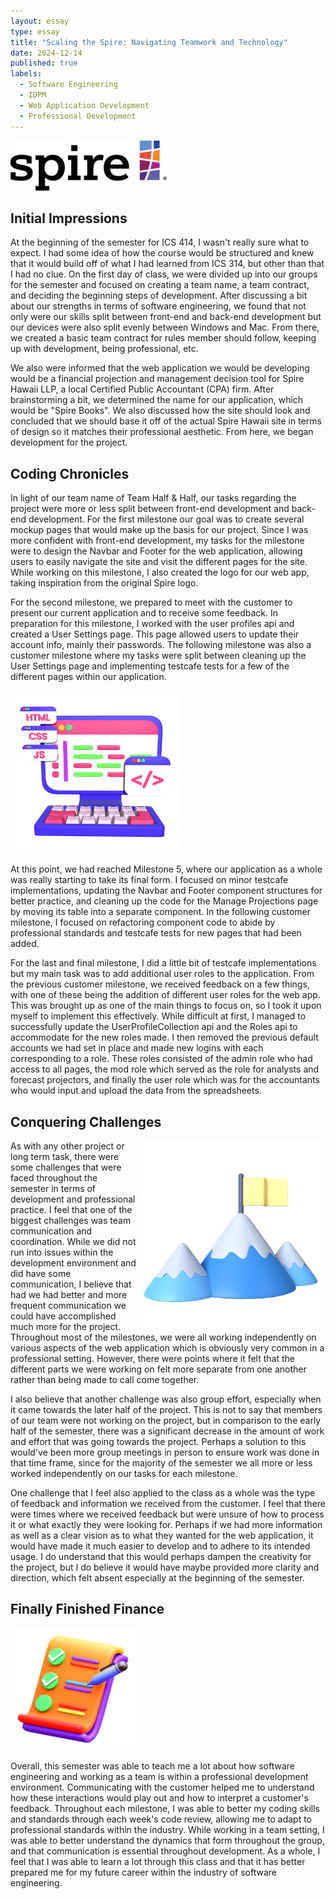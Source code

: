 ```yaml
---
layout: essay
type: essay
title: "Scaling the Spire: Navigating Teamwork and Technology"
date: 2024-12-14
published: true
labels:
  - Software Engineering
  - IDPM
  - Web Application Development
  - Professional Development
---
```


<img width="250px" height="80px"
     class="rounded float-start pe-4" 
     src="../img/scaling/spirelogo.png" >

## Initial Impressions

At the beginning of the semester for ICS 414, I wasn't really sure what to expect. I had some idea of how the course would be structured and knew that it would build off of what I had learned from ICS 314, but other than that I had no clue. On the first day of class, we were divided up into our groups for the semester and focused on creating a team name, a team contract, and deciding the beginning steps of development. After discussing a bit about our strengths in terms of software engineering, we found that not only were our skills split between front-end and back-end development but our devices were also split evenly between Windows and Mac. From there, we created a basic team contract for rules member should follow, keeping up with development, being professional, etc. 

We also were informed that the web application we would be developing would be a financial projection and management decision tool for Spire Hawaii LLP, a local Certified Public Accountant (CPA) firm. After brainstorming a bit, we determined the name for our application, which would be "Spire Books". We also discussed how the site should look and concluded that we should base it off of the actual Spire Hawaii site in terms of design so it matches their professional aesthetic. From here, we began development for the project.

## Coding Chronicles

In light of our team name of Team Half & Half, our tasks regarding the project were more or less split between front-end development and back-end development. For the first milestone our goal was to create several mockup pages that would make up the basis for our project. Since I was more confident with front-end development, my tasks for the milestone were to design the Navbar and Footer for the web application, allowing users to easily navigate the site and visit the different pages for the site. While working on this milestone, I also created the logo for our web app, taking inspiration from the original Spire logo.

For the second milestone, we prepared to meet with the customer to present our current application and to receive some feedback. In preparation for this milestone, I worked with the user profiles api and created a User Settings page. This page allowed users to update their account info, mainly their passwords. The following milestone was also a customer milestone where my tasks were split between cleaning up the User Settings page and implementing testcafe tests for a few of the different pages within our application.

<img width="270px" height="260px"
     class="rounded float-start pe-4" 
     src="../img/scaling/webappcoding.png" >

At this point, we had reached Milestone 5, where our application as a whole was really starting to take its final form. I focused on minor testcafe implementations, updating the Navbar and Footer component structures for better practice, and cleaning up the code for the Manage Projections page by moving its table into a separate component. In the following customer milestone, I focused on refactoring component code to abide by professional standards and testcafe tests for new pages that had been added.

For the last and final milestone, I did a little bit of testcafe implementations but my main task was to add additional user roles to the application. From the previous customer milestone, we received feedback on a few things, with one of these being the addition of different user roles for the web app. This was brought up as one of the main things to focus on, so I took it upon myself to implement this effectively. While difficult at first, I managed to successfully update the UserProfileCollection api and the Roles api to accommodate for the new roles made. I then removed the previous default accounts we had set in place and made new logins with each corresponding to a role. These roles consisted of the admin role who had access to all pages, the mod role which served as the role for analysts and forecast projectors, and finally the user role which was for the accountants who would input and upload the data from the spreadsheets.

## Conquering Challenges

<img width="300px" height="300px"
     class="rounded float pe-4" 
     src="../img/scaling/mountains.png" 
     align="right" >

As with any other project or long term task, there were some challenges that were faced throughout the semester in terms of development and professional practice. I feel that one of the biggest challenges was team communication and coordination. While we did not run into issues within the development environment and did have some communication, I believe that had we had better and more frequent communication we could have accomplished much more for the project. Throughout most of the milestones, we were all working independently on various aspects of the web application which is obviously very common in a professional setting. However, there were points where it felt that the different parts we were working on felt more separate from one another rather than being made to call come together. 

I also believe that another challenge was also group effort, especially when it came towards the later half of the project. This is not to say that members of our team were not working on the project, but in comparison to the early half of the semester, there was a significant decrease in the amount of work and effort that was going towards the project. Perhaps a solution to this would've been more group meetings in person to ensure work was done in that time frame, since for the majority of the semester we all more or less worked independently on our tasks for each milestone. 

One challenge that I feel also applied to the class as a whole was the type of feedback and information we received from the customer. I feel that there were times where we received feedback but were unsure of how to process it or what exactly they were looking for. Perhaps if we had more information as well as a clear vision as to what they wanted for the web application, it would have made it much easier to develop and to adhere to its intended usage. I do understand that this would perhaps dampen the creativity for the project, but I do believe it would have maybe provided more clarity and direction, which felt absent especially at the beginning of the semester.


## Finally Finished Finance

<img width="205px" height="195px"
     class="rounded float-start pe-4" 
     src="../img/scaling/finished.png" >

Overall, this semester was able to teach me a lot about how software engineering and working as a team is within a professional development environment. Communicating with the customer helped me to understand how these interactions would play out and how to interpret a customer's feedback. Throughout each milestone, I was able to better my coding skills and standards through each week's code review, allowing me to adapt to professional standards within the industry. While working in a team setting, I was able to better understand the dynamics that form throughout the group, and that communication is essential throughout development. As a whole, I feel that I was able to learn a lot through this class and that it has better prepared me for my future career within the industry of software engineering.
